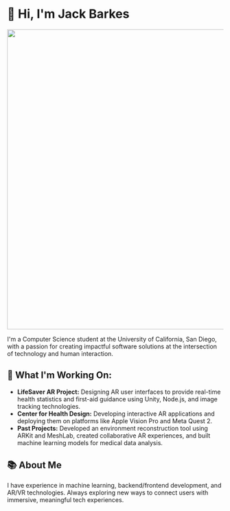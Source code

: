 # 👋 Hi, I'm Jack Barkes

<p align="left">
  <a href="https://skillicons.dev">
    <img src="https://skillicons.dev/icons?i=c,cpp,py,java,js,git,github,githubactions,mongodb,mysql,sqlite,nodejs,sklearn,tensorflow,unity,visualstudio,vscode,latex,vim&perline=20" width="700px" />
  </a>
</p>


I'm a Computer Science student at the University of California, San Diego, with a passion for creating impactful software solutions at the intersection of technology and human interaction.

## 🔭 What I'm Working On:
- **LifeSaver AR Project:** Designing AR user interfaces to provide real-time health statistics and first-aid guidance using Unity, Node.js, and image tracking technologies.
- **Center for Health Design:** Developing interactive AR applications and deploying them on platforms like Apple Vision Pro and Meta Quest 2.
- **Past Projects:** Developed an environment reconstruction tool using ARKit and MeshLab, created collaborative AR experiences, and built machine learning models for medical data analysis.

## 📚 About Me
I have experience in machine learning, backend/frontend development, and AR/VR technologies. Always exploring new ways to connect users with immersive, meaningful tech experiences.

###

